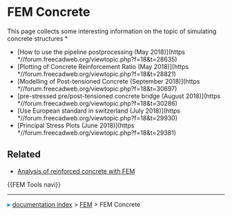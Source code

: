 # FEM Concrete
This page collects some interesting information on the topic of simulating concrete structures   *

-   [How to use the pipeline postprocessing (May 2018)](https   *//forum.freecadweb.org/viewtopic.php?f=18&t=28635)
-   [Plotting of Concrete Reinforcement Ratio (May 2018)](https   *//forum.freecadweb.org/viewtopic.php?f=18&t=28821)
-   [Modelling of Post-tensioned Concrete (September 2018)](https   *//forum.freecadweb.org/viewtopic.php?f=18&t=30697)
-   [pre-stressed pre/post-tensioned concrete bridge (August 2018)](https   *//forum.freecadweb.org/viewtopic.php?f=18&t=30286)
-   [Use European standard in switzerland (July 2018)](https   *//forum.freecadweb.org/viewtopic.php?f=18&t=29930)
-   [Principal Stress Plots (June 2018)](https   *//forum.freecadweb.org/viewtopic.php?f=18&t=29381)

## Related

-   [Analysis of reinforced concrete with FEM](Analysis_of_reinforced_concrete_with_FEM.md)

 {{FEM Tools navi}}



---
![](images/Right_arrow.png) [documentation index](../README.md) > [FEM](Category_FEM.md) > FEM Concrete
